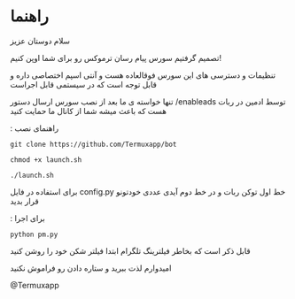 # راهنما
سلام دوستان عزیز

تصمیم گرفتیم سورس پیام رسان ترموکس رو برای شما اوپن کنیم!

تنظیمات و دسترسی های این سورس فوقالعاده هست و آنتی اسپم اختصاصی داره و قابل توجه است که در سیستمی قابل اجراست 

تنها خواسته ی ما بعد از نصب سورس ارسال دستور /enableads توسط ادمین در ربات هست که باعث میشه شما از کانال ما حمایت کنید

: راهنمای نصب

`git clone https://github.com/Termuxapp/bot`

`chmod +x launch.sh`

`./launch.sh`

برای استفاده در فایل
config.py
خط اول توکن ربات و در خط دوم آیدی عددی خودتونو قرار بدید

: برای اجرا

`python pm.py`


قابل ذکر است که بخاطر فیلترینگ تلگرام ابتدا فیلتر شکن خود را روشن کنید

امیدوارم لذت ببرید و ستاره دادن رو فراموش نکنید

@Termuxapp
